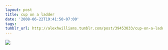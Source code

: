 ```yaml
---
layout: post
title: cup on a ladder
date: '2008-06-22T19:41:50-07:00'
tags: 
tumblr_url: http://alexhwilliams.tumblr.com/post/39453033/cup-on-a-ladder
---
```

<img src="http://24.media.tumblr.com/EXq6qISREak0i8hsgSczxZM4_250.jpg"/>
